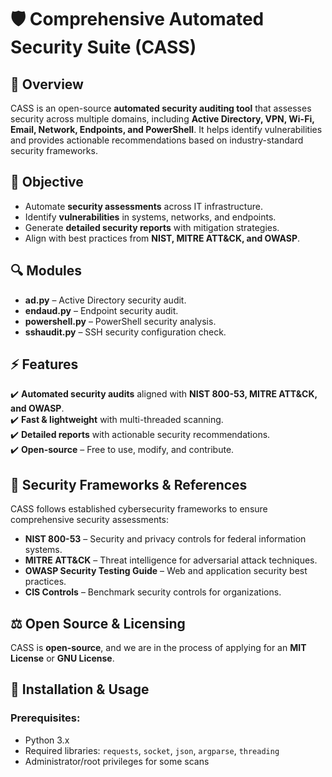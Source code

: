 # 🛡️ Comprehensive Automated Security Suite (CASS)

## 📌 Overview
CASS is an open-source **automated security auditing tool** that assesses security across multiple domains, including **Active Directory, VPN, Wi-Fi, Email, Network, Endpoints, and PowerShell**. It helps identify vulnerabilities and provides actionable recommendations based on industry-standard security frameworks.

## 🎯 Objective
- Automate **security assessments** across IT infrastructure.
- Identify **vulnerabilities** in systems, networks, and endpoints.
- Generate **detailed security reports** with mitigation strategies.
- Align with best practices from **NIST, MITRE ATT&CK, and OWASP**.

## 🔍 Modules
- **ad.py** – Active Directory security audit.
- **endaud.py** – Endpoint security audit.
- **powershell.py** – PowerShell security analysis.
- **sshaudit.py** – SSH security configuration check.

## ⚡ Features
✔️ **Automated security audits** aligned with **NIST 800-53, MITRE ATT&CK, and OWASP**.  
✔️ **Fast & lightweight** with multi-threaded scanning.  
✔️ **Detailed reports** with actionable security recommendations.  
✔️ **Open-source** – Free to use, modify, and contribute.  

## 📜 Security Frameworks & References
CASS follows established cybersecurity frameworks to ensure comprehensive security assessments:
- **NIST 800-53** – Security and privacy controls for federal information systems.
- **MITRE ATT&CK** – Threat intelligence for adversarial attack techniques.
- **OWASP Security Testing Guide** – Web and application security best practices.
- **CIS Controls** – Benchmark security controls for organizations.

## ⚖️ Open Source & Licensing
CASS is **open-source**, and we are in the process of applying for an **MIT License** or **GNU License**.

## 🚀 Installation & Usage
### Prerequisites:
- Python 3.x
- Required libraries: `requests`, `socket`, `json`, `argparse`, `threading`
- Administrator/root privileges for some scans
